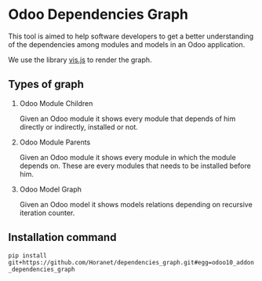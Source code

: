 # Odoo Dependencies Graph

This tool is aimed to help software developers to get a better understanding of the dependencies among modules and models in an Odoo application.

We use the library [vis.js](http://visjs.org/) to render the graph.

## Types of graph

1. Odoo Module Children

    Given an Odoo module it shows every module that depends of him directly or indirectly, installed or not.
    
2. Odoo Module Parents

    Given an Odoo module it shows every module in which the module depends on. These are every modules that needs to be installed before him.

3. Odoo Model Graph

    Given an Odoo model it shows models relations depending on recursive iteration counter.

## Installation command

`pip install git+https://github.com/Horanet/dependencies_graph.git#egg=odoo10_addon_dependencies_graph`

